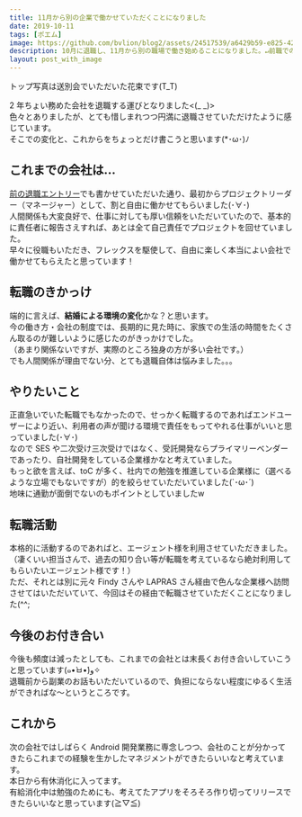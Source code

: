 ```yaml
---
title: 11月から別の企業で働かせていただくことになりました
date: 2019-10-11
tags: [ポエム]
image: https://github.com/bvlion/blog2/assets/24517539/a6429b59-e825-42cb-b38b-1b29dd7862a0
description: 10月に退職し、11月から別の職場で働き始めることになりました。↵前職での活動や、これからについて簡単にまとめてみました。
layout: post_with_image
---
```


トップ写真は送別会でいただいた花束です(T_T)

2 年ちょい務めた会社を退職する運びとなりました<(_ _)>  
色々とありましたが、とても惜しまれつつ円満に退職させていただけたように感じています。  
そこでの変化と、これからをちょっとだけ書こうと思います(*･ω･)ﾉ

## これまでの会社は…

[前の退職エントリー](../changed_my_job_on_2017/)でも書かせていただいた通り、最初からプロジェクトリーダー（マネージャー）として、割と自由に働かせてもらいました(･∀･)  
人間関係も大変良好で、仕事に対しても厚い信頼をいただいていたので、基本的に責任者に報告さえすれば、あとは全て自己責任でプロジェクトを回せていました。  
早々に役職もいただき、フレックスを駆使して、自由に楽しく本当によい会社で働かせてもらえたと思っています！

## 転職のきかっけ

端的に言えば、**結婚による環境の変化**かな？と思います。  
今の働き方・会社の制度では、長期的に見た時に、家族での生活の時間をたくさん取るのが難しいように感じたのがきっかけでした。  
（あまり関係ないですが、実際のところ独身の方が多い会社です。）  
でも人間関係が理由でない分、とても退職自体は悩みました。。。

## やりたいこと

正直急いでいた転職でもなかったので、せっかく転職するのであればエンドユーザーにより近い、利用者の声が聞ける環境で責任をもってやれる仕事がいいと思っていました(･∀･)  
なので SES や二次受け三次受けではなく、受託開発ならプライマリーベンダーであったり、自社開発をしている企業様かなと考えていました。  
もっと欲を言えば、toC が多く、社内での勉強を推進している企業様に（選べるような立場でもないですが）的を絞らせていただいていました(`･ω･´)  
地味に通勤が面倒でないのもポイントとしていましたw

## 転職活動

本格的に活動するのであればと、エージェント様を利用させていただきました。  
（凄くいい担当さんで、過去の知り合い等が転職を考えているなら絶対利用してもらいたいエージェント様です！）  
ただ、それとは別に元々 Findy さんや LAPRAS さん経由で色んな企業様へ訪問させてはいただいていて、今回はその経由で転職させていただくことになりました(^^;

## 今後のお付き合い

今後も頻度は減ったとしても、これまでの会社とは末長くお付き合いしていこうと思っています(๑•̀ㅂ•́)و✧  
退職前から副業のお話もいただいているので、負担にならない程度にゆるく生活ができればな〜というところです。

## これから

次の会社ではしばらく Android 開発業務に専念しつつ、会社のことが分かってきたらこれまでの経験を生かしたマネジメントができたらいいなと考えています。  
本日から有休消化に入ってます。  
有給消化中は勉強のためにも、考えてたアプリをそろそろ作り切ってリリースできたらいいなと思っています(≧▽≦)